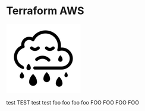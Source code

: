 # Terraform AWS

![demo](.images/sad-cloud.png)

test
TEST
test
test
foo
foo
foo
foo
FOO
FOO
FOO
FOO
